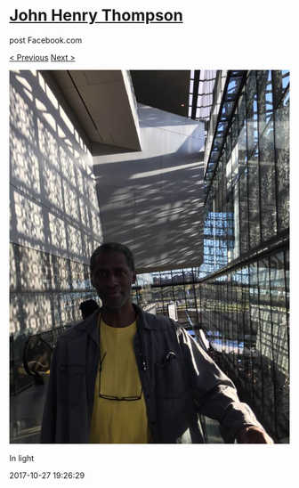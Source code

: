 # [John Henry Thompson](../README.md)
post Facebook.com

[< Previous](2017-10-27-1.md) [Next >](2017-10-24-1.md)

[![](../media/2017-10-27/Timeline-Photos-In-light.jpg)](../README.md)

In light

2017-10-27 19:26:29